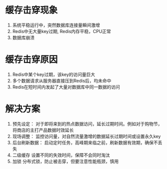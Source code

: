 # 缓存击穿现象
1. 系统平稳运行中，突然数据库连接量瞬间激增
2. Redis中无大量key过期, Redis内存平稳，CPU正常
3. 数据库崩溃
# 缓存击穿原因
1. Redis中某个key过期，该key的访问量巨大
2. 多个数据请求从服务器直接压到Redis后，均未命中
3. Redis在短时间内发起了大量对数据库中同一数据的访问
# 解决方案
1. 预先设定：
   对于即将来到的热点数据访问，延长过期时间。例如对于购物节， 将商店的主打产品数据时效延长
2. 现场调整：
   监控访问量，对自然流量激增的数据延长过期时间或设置永久key
3. 后台刷新数据：
   启动定时任务，高峰期来临之前，刷新数据有效期，确保不丢失
4. 二级缓存
   设置不同的失效时间，保障不会同时淘汰
5. 加锁
   分布式锁，防止被击穿，但要注意性能瓶颈，慎用
